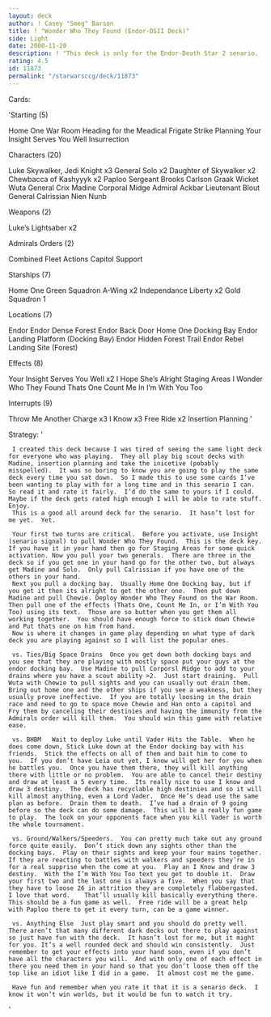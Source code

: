 ```yaml
---
layout: deck
author: ! Casey "Smeg" Barson
title: ! "Wonder Who They Found (Endor-DSII Deck)"
side: Light
date: 2000-11-20
description: ! "This deck is only for the Endor-Death Star 2 senario.  Not for any other tournament. Please rate it fairly."
rating: 4.5
id: 11873
permalink: "/starwarsccg/deck/11873"
---
```

Cards: 

'Starting (5)

Home One War Room
Heading for the Meadical Frigate
Strike Planning
Your Insight Serves You Well
Insurrection

Characters (20)

Luke Skywalker, Jedi Knight x3
General Solo x2
Daughter of Skywalker x2
Chewbacca of Kashyyyk x2
Paploo
Sergeant Brooks Carlson
Graak
Wicket
Wuta
General Crix Madine
Corporal Midge
Admiral Ackbar
Lieutenant Blout
General Calrissian
Nien Nunb

Weapons (2)

Luke’s Lightsaber x2

Admirals Orders (2)

Combined Fleet Actions
Capitol Support

Starships (7)

Home One
Green Squadron A-Wing x2
Independance
Liberty x2
Gold Squadron 1

Locations (7)

Endor
Endor Dense Forest
Endor Back Door
Home One Docking Bay
Endor Landing Platform (Docking Bay)
Endor Hidden Forest Trail
Endor Rebel Landing Site (Forest)

Effects (8)

Your Insight Serves You Well x2
I Hope She’s Alright
Staging Areas
I Wonder Who They Found
Thats One
Count Me In
I’m With You Too

Interrupts (9)

Throw Me Another Charge x3
I Know x3
Free Ride x2
Insertion Planning '

Strategy: '

     I created this deck because I was tired of seeing the same light deck for everyone who was playing.  They all play big scout decks with Madine, insertion planning and take the inicetive (pobably misspelled).  It was so boring to know you are going to play the same deck every time you sat down.  So I made this to use some cards I’ve been wanting to play with for a long time and in this senario I can.  So read it and rate it fairly.  I’d do the same to yours if I could.	Maybe if the deck gets rated high enough I will be able to rate stuff.	Enjoy.
     This is a good all around deck for the senario.  It hasn’t lost for me yet.  Yet.

     Your first two turns are critical.  Before you activate, use Insight (senario signal) to pull Wonder Who They Found.  This is the deck key.  If you have it in your hand then go for Staging Areas for some quick activation. Now you pull your two generals.  There are three in the deck so if you get one in your hand go for the other two, but always get Madine and Solo.  Only pull Calrissian if you have one of the others in your hand.
     Next you pull a docking bay.  Usually Home One Docking bay, but if you get it then its alright to get the other one.  Then put down Madine and pull Chewie. Deploy Wonder Who They Found on the War Room.	Then pull one of the effects (Thats One, Count Me In, or I’m With You Too) using its text.  Those are so butter when you get them all working together.  You should have enough force to stick down Chewie and Put thats one on him from hand.
     Now is where it changes in game play depending on what type of dark deck you are playing against so I will list the popular ones.

     vs. Ties/Big Space Drains  Once you get down both docking bays and you see that they are playing with mostly space put your guys at the endor docking bay.  Use Madine to pull Corporsl Midge to add to your drains where you have a scout ability >2.  Just start draining.  Pull Wuta with Chewie to pull sights and you can usually out drain them.  Bring out home one and the other ships if you see a weakness, but they usually prove ineffective.  If you are totally loosing in the drain race and need to go to space move Chewie and Han onto a capitol and Fry them by canceling their destinies and having the immunity from the Admirals order will kill them.  You should win this game with relative ease.

     vs. BHBM	Wait to deploy Luke until Vader Hits the Table.  When he does come down, Stick Luke down at the Endor docking bay with his friends.  Stick the effects on all of them and bait him to come to you.  If you don’t have Leia out yet, I know will get her for you when he battles you.  Once you have them there, they will kill anything there with little or no problem.  You are able to cancel their destiny and draw at least a 5 every time.  Its really nice to use I know and draw 3 destiny.  The deck has recyclable high destinies and so it will kill almost anything, even a Lord Vader.  Once He’s dead use the same plan as before.  Drain them to death.  I’ve had a drain of 9 going before so the deck can do some damage.  This will be a really fun game to play.  The look on your opponents face when you kill Vader is worth the whole tournament.

     vs. Ground/Walkers/Speeders.  You can pretty much take out any ground force quite easily.	Don’t stick down any sights other than the docking bays.  Play on their sights and keep your four mains together.	If they are reacting to battles with walkers and speeders they’re in for a real supprise when the come at you.  Play an I Know and draw 3 destiny.  With the I’m With You Too text you get to double it.  Draw your first two and the last one is always a five.  When you say that they have to loose 26 in attrition they are completely flabbergasted.  I love that word.	That’ll usually kill basically everything there.  This should be a fun game as well.  Free ride will be a great help with Paploo there to get it every turn, can be a game winner.

     vs. Anything Else  Just play smart and you should do pretty well.  There aren’t that many different dark decks out there to play against so just have fun with the deck.  It hasn’t lost for me, but it might for you.	It’s a well rounded deck and should win consistently.  Just remember to get your effects into your hand soon, even if you don’t have all the characters you will.  And with only one of each effect in there you need them in your hand so that you don’t loose them off the top like an idiot like I did in a game.  It almost cost me the game.

     Have fun and remember when you rate it that it is a senario deck.	I know it won’t win worlds, but it would be fun to watch it try.
'
